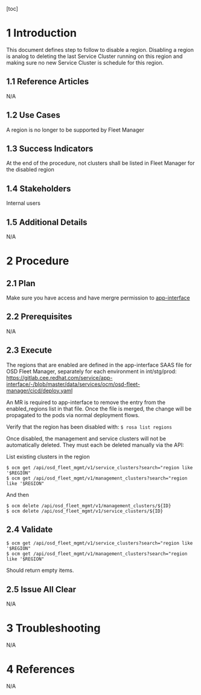 
 
[toc]
 
# 1 Introduction
 
This document defines step to follow to disable a region.
Disabling a region is analog to deleting the last Service Cluster running on this region and making sure no new Service Cluster is schedule for this region.
 
## 1.1 Reference Articles
 
N/A
 
## 1.2 Use Cases
 
A region is no longer to be supported by Fleet Manager 
## 1.3 Success Indicators
 
At the end of the procedure, not clusters shall be listed in Fleet Manager for the disabled region
 
## 1.4 Stakeholders
 
Internal users
 
## 1.5 Additional Details
 
N/A 
 
# 2 Procedure
 
## 2.1 Plan
 
Make sure you have access and have mergre permission to [app-interface](https://gitlab.cee.redhat.com/service/app-interface)
 
## 2.2 Prerequisites
 
N/A
 
## 2.3 Execute
 
The regions that are enabled are defined in the app-interface SAAS file for OSD Fleet Manager, separately for each environment in int/stg/prod: https://gitlab.cee.redhat.com/service/app-interface/-/blob/master/data/services/ocm/osd-fleet-manager/cicd/deploy.yaml

An MR is required to app-interface to remove the entry from the enabled_regions list in that file. Once the file is merged, the change will be propagated to the pods via normal deployment flows.

Verify that the region has been disabled with: `$ rosa list regions`

Once disabled, the management and service clusters will not be automatically deleted. They must each be deleted manually via the API:

List existing clusters in the region
```
$ ocm get /api/osd_fleet_mgmt/v1/service_clusters?search="region like '$REGION"
$ ocm get /api/osd_fleet_mgmt/v1/management_clusters?search="region like '$REGION"
``` 
And then
```
$ ocm delete /api/osd_fleet_mgmt/v1/management_clusters/${ID}
$ ocm delete /api/osd_fleet_mgmt/v1/service_clusters/${ID}
```
 
## 2.4 Validate
 
```
$ ocm get /api/osd_fleet_mgmt/v1/service_clusters?search="region like '$REGION"
$ ocm get /api/osd_fleet_mgmt/v1/management_clusters?search="region like '$REGION"
``` 
Should return empty items.
 
## 2.5 Issue All Clear
 
N/A
 
# 3 Troubleshooting
 
N/A 
# 4 References
 
N/A
